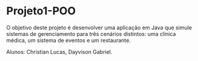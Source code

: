 # Projeto1-POO
O objetivo deste projeto é desenvolver uma aplicação em Java que simule sistemas de gerenciamento para três cenários distintos: uma clínica médica, um sistema de eventos e um restaurante.

Alunos: Christian Lucas, Dayvison Gabriel.

